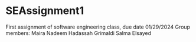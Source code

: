# SEAssignment1
First assignment of software engineering class, due date 01/29/2024
Group members:
Maira Nadeem
Hadassah Grimaldi
Salma Elsayed
